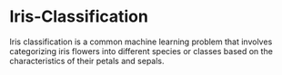 # Iris-Classification
Iris classification is a common machine learning problem that involves categorizing iris flowers into different species or classes based on the characteristics of their petals and sepals. 

